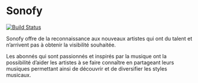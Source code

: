 # Sonofy

[![Build Status](https://travis-ci.org/SefkanTas/Sonofy.svg?branch=master)](https://travis-ci.org/SefkanTas/Sonofy)

Sonofy offre de la reconnaissance aux nouveaux artistes qui ont du talent et n’arrivent pas à obtenir la visibilité souhaitée.

Les abonnés qui sont passionnés et inspirés par la musique ont la possibilité d’aider les artistes à se faire connaître en partageant leurs musiques permettant ainsi de découvrir et de diversifier les styles musicaux.
